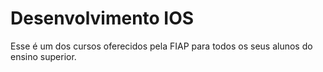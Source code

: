 # Desenvolvimento IOS

Esse é um dos cursos oferecidos pela FIAP para todos os seus alunos do ensino superior.
